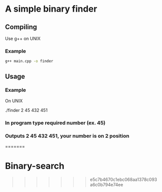 # A simple binary finder

## Compiling
Use g++ on UNIX
### Example
```bash
g++ main.cpp -o finder
```
## Usage
### Example
On UNIX

./finder 2 45 432 451

### In program type required number (ex. 45)
### Outputs 2 45 432 451, your number is on 2 position

=======
# Binary-search
>>>>>>> e5c7b4670c1ebc068aa1378c093a6c0b794e74ee
